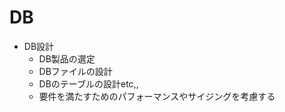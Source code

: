 # DB

* DB設計
    * DB製品の選定
    * DBファイルの設計
    * DBのテーブルの設計etc,,
    * 要件を満たすためのパフォーマンスやサイジングを考慮する

